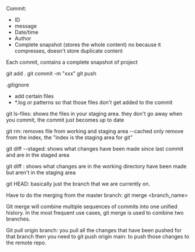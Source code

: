 Commit:

- ID
- message
- Date/time
- Author
- Complete snapshot (stores the whole content)
  no because it compresses, doesn't store duplicate content

Each commit, contains a complete snapshot of project

git add .
git commit -m "xxx"
git push

.gitignore

- add certain files
- \*.log or patterns
  so that those files don't get added to the commit

git ls-files: shows the files in your staging area. they don't go away when you commit, the commit just becomes up to date

git rm: removes file from working and staging area
--cached only remove from the index, the "index is the staging area for git"

git diff --staged: shows what changes have been made since last commit and are in the staged area

git diff : shows what changes are in the working directory have been made but aren't in the staging area

git HEAD: basically just the branch that we are currently on.


Have to do the merging from the master branch:
git merge <branch_name>


Git merge will combine multiple sequences of commits into one unified history. In the most frequent use cases, git merge is used to combine two branches.


Git pull origin branch: you pull all the changes that have been pushed for that branch
then you need to 
git push origin main: to push those changes to the remote repo.

